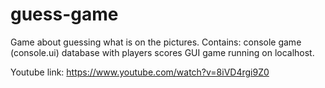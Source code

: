 # guess-game
Game about guessing what is on the pictures. 
Contains: console game (console.ui)
          database with players scores
          GUI game running on localhost.

Youtube link: https://www.youtube.com/watch?v=8iVD4rgi9Z0
